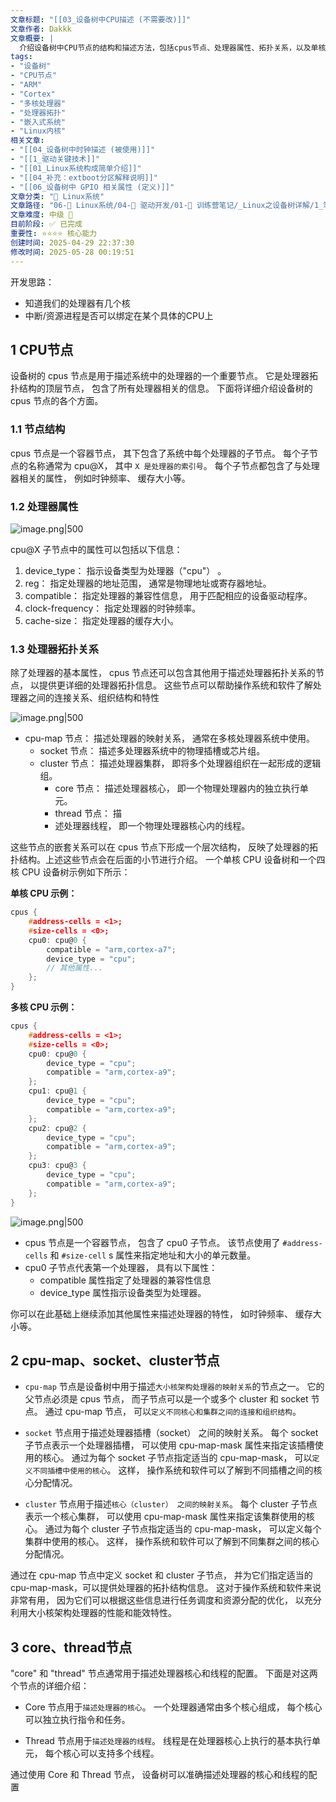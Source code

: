```yaml
---
文章标题: "[[03_设备树中CPU描述 (不需要改)]]" 
文章作者: Dakkk
文章概要: |
  介绍设备树中CPU节点的结构和描述方法，包括cpus节点、处理器属性、拓扑关系，以及单核/多核、大小核架构的配置示例。
tags:
- "设备树"
- "CPU节点"
- "ARM"
- "Cortex"
- "多核处理器"
- "处理器拓扑"
- "嵌入式系统"
- "Linux内核"
相关文章:
- "[[04_设备树中时钟描述 (被使用)]]"
- "[[1_驱动关键技术]]"
- "[[01_Linux系统构成简单介绍]]"
- "[[04_补充：extboot分区解释说明]]"
- "[[06_设备树中 GPIO 相关属性 (定义)]]"
文章分类: "🐧 Linux系统"
文章路径: "06-🐧 Linux系统/04-🔌 驱动开发/01-📝 训练营笔记/_Linux之设备树详解/1_笔记/03_设备树中CPU描述 (不需要改).md"
文章难度: 中级 🌳
目前阶段: ✅ 已完成
重要性: ⭐⭐⭐⭐ 核心能力
创建时间: 2025-04-29 22:37:30
修改时间: 2025-05-28 00:19:51
---
```


开发思路：
- 知道我们的处理器有几个核
- 中断/资源进程是否可以绑定在某个具体的CPU上
## 1 CPU节点

设备树的 cpus 节点是用于描述系统中的处理器的一个重要节点。 它是处理器拓扑结构的顶层节点， 包含了所有处理器相关的信息。 下面将详细介绍设备树的 cpus 节点的各个方面。
### 1.1 节点结构

cpus 节点是一个容器节点， 其下包含了系统中每个处理器的子节点。 每个子节点的名称通常为 cpu@X， 其中 `X 是处理器的索引号`。 每个子节点都包含了与处理器相关的属性， 例如时钟频率、 缓存大小等。
### 1.2 处理器属性

![image.png|500](https://my-obsidian-image.oss-cn-guangzhou.aliyuncs.com/2025/05/7d36e8085d52800a45ea2aa9d7376bd3.png)

cpu@X 子节点中的属性可以包括以下信息：
1. device_type： 指示设备类型为处理器（"cpu"） 。
2. reg： 指定处理器的地址范围， 通常是物理地址或寄存器地址。
3. compatible： 指定处理器的兼容性信息， 用于匹配相应的设备驱动程序。
4. clock-frequency： 指定处理器的时钟频率。
5. cache-size： 指定处理器的缓存大小。
### 1.3 处理器拓扑关系

除了处理器的基本属性， cpus 节点还可以包含其他用于描述处理器拓扑关系的节点， 以提供更详细的处理器拓扑信息。 这些节点可以帮助操作系统和软件了解处理器之间的连接关系、组织结构和特性

![image.png|500](https://my-obsidian-image.oss-cn-guangzhou.aliyuncs.com/2025/05/c5ff5aa70125e8b1fbd74218dac83b60.png)


- cpu-map 节点： 描述处理器的映射关系， 通常在多核处理器系统中使用。
	- socket 节点： 描述多处理器系统中的物理插槽或芯片组。
	- cluster 节点： 描述处理器集群， 即将多个处理器组织在一起形成的逻辑组。
		- core 节点： 描述处理器核心， 即一个物理处理器内的独立执行单元。
		- thread 节点： 描
		- 述处理器线程， 即一个物理处理器核心内的线程。

这些节点的嵌套关系可以在 cpus 节点下形成一个层次结构， 反映了处理器的拓扑结构。上述这些节点会在后面的小节进行介绍。 一个单核 CPU 设备树和一个四核 CPU 设备树示例如下所示：

**单核 CPU 示例：**
```C
cpus {
    #address-cells = <1>;
    #size-cells = <0>;
    cpu0: cpu@0 {
        compatible = "arm,cortex-a7";
        device_type = "cpu";
        // 其他属性...
    };
}
```

**多核 CPU 示例：**
```C
cpus {
	#address-cells = <1>;
	#size-cells = <0>;
	cpu0: cpu@0 {
		device_type = "cpu";
		compatible = "arm,cortex-a9";
	};
	cpu1: cpu@1 {
		device_type = "cpu";
		compatible = "arm,cortex-a9";
	};
	cpu2: cpu@2 {
		device_type = "cpu";
		compatible = "arm,cortex-a9";
	};
	cpu3: cpu@3 {
		device_type = "cpu";
		compatible = "arm,cortex-a9";
	};
}
```

![image.png|500](https://my-obsidian-image.oss-cn-guangzhou.aliyuncs.com/2025/05/67b5d4f55eab3aaed5a483a37d1580a3.png)


- cpus 节点是一个容器节点， 包含了 cpu0 子节点。 该节点使用了 `#address-cells` 和 `#size-cell` s 属性来指定地址和大小的单元数量。
- cpu0 子节点代表第一个处理器， 具有以下属性：
    - compatible 属性指定了处理器的兼容性信息
    - device_type 属性指示设备类型为处理器。

你可以在此基础上继续添加其他属性来描述处理器的特性， 如时钟频率、 缓存大小等。
## 2 cpu-map、socket、cluster节点

- `cpu-map` 节点是设备树中用于描述`大小核架构处理器的映射关系`的节点之一。 它的父节点必须是 cpus 节点， 而子节点可以是一个或多个 cluster 和 socket 节点。 通过 cpu-map 节点， 可以`定义不同核心和集群之间的连接和组织结构`。

- `socket` 节点用于描述处理器插槽（socket） 之间的映射关系。 每个 socket 子节点表示一个处理器插槽， 可以使用 cpu-map-mask 属性来指定该插槽使用的核心。 通过为每个 socket 子节点指定适当的 cpu-map-mask， 可以`定义不同插槽中使用的核心`。 这样， 操作系统和软件可以了解到不同插槽之间的核心分配情况。

- `cluster` 节点用于描述`核心（cluster） 之间的映射关系`。 每个 cluster 子节点表示一个核心集群， 可以使用 cpu-map-mask 属性来指定该集群使用的核心。 通过为每个 cluster 子节点指定适当的 cpu-map-mask， 可以定义每个集群中使用的核心。 这样， 操作系统和软件可以了解到不同集群之间的核心分配情况。

通过在 cpu-map 节点中定义 socket 和 cluster 子节点， 并为它们指定适当的 cpu-map-mask，可以提供处理器的拓扑结构信息。 这对于操作系统和软件来说非常有用， 因为它们可以根据这些信息进行任务调度和资源分配的优化， 以充分利用大小核架构处理器的性能和能效特性。
## 3 core、thread节点

"core" 和 "thread" 节点通常用于描述处理器核心和线程的配置。 下面是对这两个节点的详细介绍：

- Core 节点用于`描述处理器的核心`。 一个处理器通常由多个核心组成， 每个核心可以独立执行指令和任务。

- Thread 节点用于`描述处理器的线程`。 线程是在处理器核心上执行的基本执行单元， 每个核心可以支持多个线程。

通过使用 Core 和 Thread 节点， 设备树可以准确描述处理器的核心和线程的配置